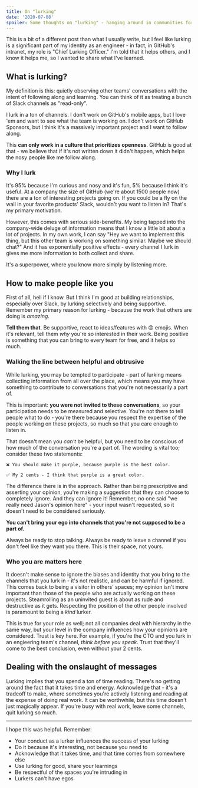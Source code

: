```yaml
---
title: On "lurking"
date: '2020-07-08'
spoiler: Some thoughts on "lurking" - hanging around in communities for the sake of learning.
---
```


This is a bit of a different post than what I usually write, but I feel like lurking is a significant part of my identity as an engineer - in fact, in GitHub's intranet, my role is "Chief Lurking Officer." I'm told that it helps others, and I know it helps me, so I wanted to share what I've learned.

## What is lurking?

My definition is this: quietly observing other teams' conversations with the intent of following along and learning. You can think of it as treating a bunch of Slack channels as "read-only".

I lurk in a ton of channels. I don't work on GitHub's mobile apps, but I love 'em and want to see what the team is working on. I don't work on GitHub Sponsors, but I think it's a massively important project and I want to follow along.

This **can only work in a culture that prioritizes openness**. GitHub is good at that - we believe that if it's not written down it didn't happen, which helps the nosy people like me follow along.

### Why I lurk

It's 95% because I'm curious and nosy and it's fun, 5% because I think it's useful. At a company the size of GitHub (we're about 1500 people now) there are a ton of interesting projects going on. If you could be a fly on the wall in your favorite products' Slack, wouldn't you want to listen in? That's my primary motivation.

However, this comes with serious side-benefits. My being tapped into the company-wide deluge of information means that I know a little bit about a lot of projects. In my own work, I can say "Hey we want to implement this thing, but this other team is working on something similar. Maybe we should chat?" And it has exponentially positive effects - every channel I lurk in gives me more information to both collect and share.

It's a superpower, where you know more simply by listening more.

## How to make people like you

First of all, hell if I know. But I think I'm good at building relationships, especially over Slack, by lurking selectively and being supportive. Remember my primary reason for lurking - because the work that others are doing is _amazing_.

**Tell them that**. Be supportive, react to ideas/features with 😍 emojis. When it's relevant, tell them _why_ you're so interested in their work. Being positive is something that you can bring to every team for free, and it helps so much.

### Walking the line between helpful and obtrusive

While lurking, you may be tempted to participate - part of lurking means collecting information from all over the place, which means you may have something to contribute to conversations that you're not necessarily a part of.

This is important: **you were not invited to these conversations**, so your participation needs to be measured and selective. You're not there to tell people what to do - you're there because you respect the expertise of the people working on these projects, so much so that you care enough to listen in.

That doesn't mean you _can't_ be helpful, but you need to be conscious of how much of the conversation you're a part of. The wording is vital too; consider these two statements:

```
❌ You should make it purple, because purple is the best color.
```

```
✅ My 2 cents - I think that purple is a great color.
```

The difference there is in the approach. Rather than being prescriptive and asserting your opinion, you're making a suggestion that they can choose to completely ignore. And they can ignore it! Remember, no one said "we really need Jason's opinion here" - your input wasn't requested, so it doesn't need to be considered seriously.

**You can't bring your ego into channels that you're not supposed to be a part of.**

Always be ready to stop talking. Always be ready to leave a channel if you don't feel like they want you there. This is their space, not yours.

### Who you are matters here

It doesn't make sense to ignore the biases and identity that you bring to the channels that you lurk in - it's not realistic, and can be harmful if ignored. This comes back to being a visitor in others' spaces; my opinion isn't more important than those of the people who are actually working on these projects. Steamrolling as an uninvited guest is about as rude and destructive as it gets. Respecting the position of the other people involved is paramount to being a _kind_ lurker.

This is true for your role as well; not all companies deal with hierarchy in the same way, but your level in the company influences how your opinions are considered. Trust is key here. For example, if you're the CTO and you lurk in an engieering team's channel, _think before you speak_. Trust that they'll come to the best conclusion, even without your 2 cents.

## Dealing with the onslaught of messages

Lurking implies that you spend a ton of time reading. There's no getting around the fact that it takes time and energy. Acknowledge that - it's a tradeoff to make, where sometimes you're actively listening and reading at the expense of doing real work. It can be worthwhile, but this time doesn't just magically appear. If you're busy with real work, leave some channels, quit lurking so much.

---

I hope this was helpful. Remember:

* Your conduct as a lurker influences the success of your lurking
* Do it because it's interesting, not because you need to
* Acknowledge that it takes time, and that time comes from somewhere else
* Use lurking for good, share your learnings
* Be respectful of the spaces you're intruding in
* Lurkers can't have egos
